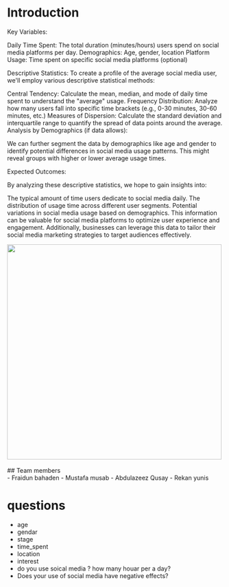# Introduction

Key Variables:

Daily Time Spent: The total duration (minutes/hours) users spend on social media platforms per day.
Demographics: Age, gender, location
Platform Usage: Time spent on specific social media platforms (optional)

Descriptive Statistics:
To create a profile of the average social media user, we'll employ various descriptive statistical methods:

Central Tendency: Calculate the mean, median, and mode of daily time spent to understand the "average" usage.
Frequency Distribution: Analyze how many users fall into specific time brackets (e.g., 0-30 minutes, 30-60 minutes, etc.)
Measures of Dispersion: Calculate the standard deviation and interquartile range to quantify the spread of data points around the average.
Analysis by Demographics (if data allows):

We can further segment the data by demographics like age and gender to identify potential differences in social media usage patterns. This might reveal groups with higher or lower average usage times.

Expected Outcomes:

By analyzing these descriptive statistics, we hope to gain insights into:

The typical amount of time users dedicate to social media daily.
The distribution of usage time across different user segments.
Potential variations in social media usage based on demographics.
This information can be valuable for social media platforms to optimize user experience and engagement. Additionally, businesses can leverage this data to tailor their social media marketing strategies to target audiences effectively.

<img src="https://i.pinimg.com/564x/e5/c9/0a/e5c90a3c3c5d7e329c8b2eb2f183d6d3.jpg" alt="" height="500">
<br>
<br>
## Team members<br>
- Fraidun bahaden
- Mustafa musab
- Abdulazeez Qusay 
- Rekan yunis

# questions 
- age
- gendar
- stage
- time_spent
- location
- interest 
- do you use soical media ? how many houar per a day?
- Does your use of social media have negative effects?
